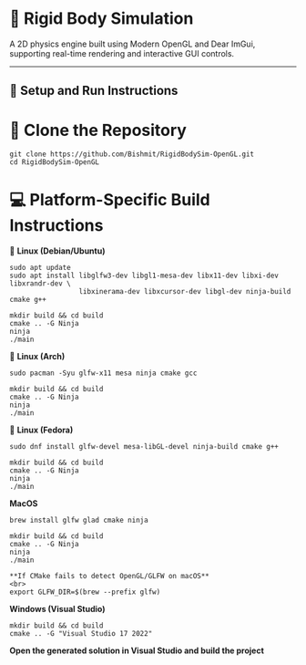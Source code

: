 # 🧱 Rigid Body Simulation

A 2D physics engine built using Modern OpenGL and Dear ImGui, supporting real-time rendering and interactive GUI controls.

---

## 🚀 Setup and Run Instructions

# 🧩 Clone the Repository
```
git clone https://github.com/Bishmit/RigidBodySim-OpenGL.git
cd RigidBodySim-OpenGL
```

# 💻 Platform-Specific Build Instructions

🐧 **Linux (Debian/Ubuntu)**
<br>
```
sudo apt update
sudo apt install libglfw3-dev libgl1-mesa-dev libx11-dev libxi-dev libxrandr-dev \
                 libxinerama-dev libxcursor-dev libgl-dev ninja-build cmake g++

mkdir build && cd build
cmake .. -G Ninja
ninja
./main
```

🐧 **Linux (Arch)**
<br>
```
sudo pacman -Syu glfw-x11 mesa ninja cmake gcc

mkdir build && cd build
cmake .. -G Ninja
ninja
./main
```

🐧 **Linux (Fedora)**
<br>
```
sudo dnf install glfw-devel mesa-libGL-devel ninja-build cmake g++

mkdir build && cd build
cmake .. -G Ninja
ninja
./main
```

**MacOS**
<br>
```
brew install glfw glad cmake ninja

mkdir build && cd build
cmake .. -G Ninja
ninja
./main

**If CMake fails to detect OpenGL/GLFW on macOS**
<br>
export GLFW_DIR=$(brew --prefix glfw)
```

**Windows (Visual Studio)**
<br>
```
mkdir build && cd build
cmake .. -G "Visual Studio 17 2022"
```

**Open the generated solution in Visual Studio and build the project**

